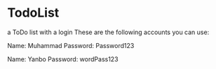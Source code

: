 # TodoList
 a ToDo list with a login
These are the following accounts you can use:

Name: Muhammad
Password: Password123

Name: Yanbo
Password: wordPass123
